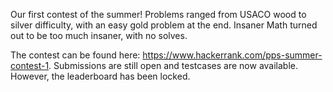 Our first contest of the summer! Problems ranged from USACO wood to silver difficulty, with an easy gold problem at the end. Insaner Math turned out to be too much insaner, with no solves.

The contest can be found here: https://www.hackerrank.com/pps-summer-contest-1. Submissions are still open and testcases are now available. However, the leaderboard has been locked.
